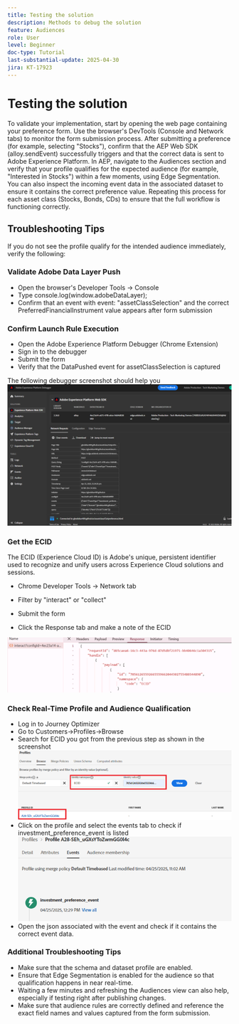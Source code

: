 ```yaml
---
title: Testing the solution
description: Methods to debug the solution
feature: Audiences
role: User
level: Beginner
doc-type: Tutorial
last-substantial-update: 2025-04-30
jira: KT-17923
---
```

# Testing the solution

To validate your implementation, start by opening the web page containing your preference form. Use the browser's DevTools (Console and Network tabs) to monitor the form submission process. After submitting a preference (for example, selecting "Stocks"), confirm that the AEP Web SDK (alloy.sendEvent) successfully triggers and that the correct data is sent to Adobe Experience Platform. In AEP, navigate to the Audiences section and verify that your profile qualifies for the expected audience (for example, "Interested in Stocks") within a few moments, using Edge Segmentation. You can also inspect the incoming event data in the associated dataset to ensure it contains the correct preference value. Repeating this process for each asset class (Stocks, Bonds, CDs) to ensure that the full workflow is functioning correctly.

## Troubleshooting Tips

If you do not see the profile qualify for the intended audience immediately, verify the following:


### Validate Adobe Data Layer Push

* Open the browser's Developer Tools → Console
* Type console.log(window.adobeDataLayer);
* Confirm that an event with event: "assetClassSelection" and the correct PreferredFinancialInstrument value appears after form submission

### Confirm Launch Rule Execution

* Open the Adobe Experience Platform Debugger (Chrome Extension)
* Sign in to the debugger
* Submit the form
* Verify that the DataPushed event for assetClassSelection is captured

The following debugger screenshot should help you
![aep-debugger](assets/aep-debugger.png)

### Get the ECID

The ECID (Experience Cloud ID) is Adobe's unique, persistent identifier used to recognize and unify users across Experience Cloud solutions and sessions.

*   Chrome Developer Tools → Network tab

*   Filter by "interact" or "collect"

*   Submit the form
*   Click the Response tab and make a note of the ECID

![get-ecid](assets/get-ecid.png)

### Check Real-Time Profile and Audience Qualification

*   Log in to Journey Optimizer
*   Go to Customers->Profiles->Browse
*   Search for ECID you got from the previous step as shown in the screenshot
![ecid-profile](assets/ecid-profile.png)
*   Click on the profile and select the events tab to check if investment_preference_event is listed
![events-tab](assets/profile-events.png)
*   Open the json associated with the event and check if it contains the correct event data.

### Additional Troubleshooting Tips

* Make sure that the schema and dataset profile are enabled.
* Ensure that Edge Segmentation is enabled for the audience so that qualification happens in near real-time.
* Waiting a few minutes and refreshing the Audiences view can also help, especially if testing right after publishing changes.
* Make sure that audience rules are correctly defined and reference the exact field names and values captured from the form submission.



